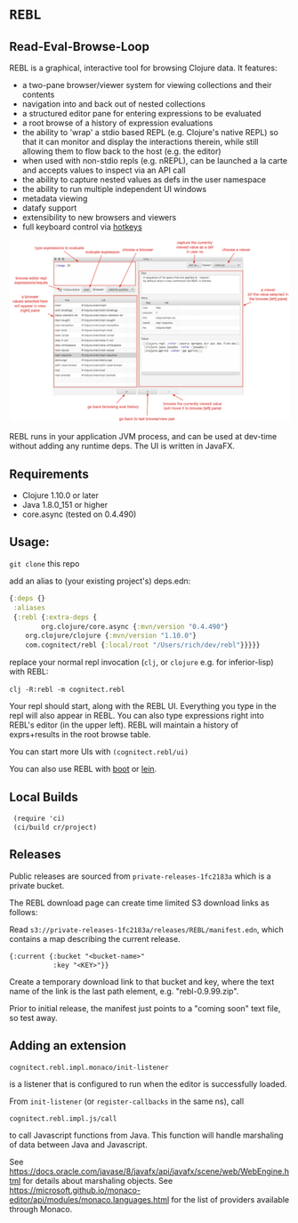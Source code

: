 # `REBL`

## Read-Eval-Browse-Loop

REBL is a graphical, interactive tool for browsing Clojure data. It features:

* a two-pane browser/viewer system for viewing collections and their contents
* navigation into and back out of nested collections
* a structured editor pane for entering expressions to be evaluated
* a root browse of a history of expression evaluations
* the ability to 'wrap' a stdio based REPL (e.g. Clojure's native REPL) so that it can monitor and display the interactions therein, while still allowing them to flow back to the host (e.g. the editor)
* when used with non-stdio repls (e.g. nREPL), can be launched a la carte and accepts values to inspect via an API call
* the ability to capture nested values as defs in the user namespace
* the ability to run multiple independent UI windows
* metadata viewing
* datafy support
* extensibility to new browsers and viewers
* full keyboard control via [hotkeys](https://github.com/cognitect-labs/rebl/wiki/Hotkeys)

![screenshot](screenshot.png)

REBL runs in your application JVM process, and can be used at dev-time without adding any runtime deps. The UI is written in JavaFX.

## Requirements

- Clojure 1.10.0 or later
- Java 1.8.0_151 or higher
- core.async (tested on 0.4.490)

## Usage:

`git clone` this repo

add an alias to (your existing project's) deps.edn:

``` clj
{:deps {}
 :aliases
 {:rebl {:extra-deps {
        org.clojure/core.async {:mvn/version "0.4.490"}
	org.clojure/clojure {:mvn/version "1.10.0"}
	com.cognitect/rebl {:local/root "/Users/rich/dev/rebl"}}}}}
```

replace your normal repl invocation (`clj`, or `clojure` e.g. for inferior-lisp) with REBL:

`clj -R:rebl -m cognitect.rebl`

Your repl should start, along with the REBL UI. Everything you type in the repl will also appear in REBL. You can also type expressions right into REBL's editor (in the upper left). REBL will maintain a history of exprs+results in the root browse table.

You can start more UIs with `(cognitect.rebl/ui)`

You can also use REBL with
[boot](https://github.com/cognitect-labs/rebl/wiki/Using-REBL-with-Boot)
or
[lein](https://github.com/cognitect-labs/rebl/wiki/Using-REBL-with-Leiningen).

## Local Builds

     (require 'ci)
     (ci/build cr/project)

## Releases

Public releases are sourced from `private-releases-1fc2183a` which is
a private bucket.

The REBL download page can create time limited S3 download links as
follows:

Read `s3://private-releases-1fc2183a/releases/REBL/manifest.edn`,
which contains a map describing the current release.

    {:current {:bucket "<bucket-name>"
               :key "<KEY>"}}

Create a temporary download link to that bucket and key, where the
text name of the link is the last path element,
e.g. "rebl-0.9.99.zip".

Prior to initial release, the manifest just points to a "coming soon"
text file, so test away. 


## Adding an extension

    cognitect.rebl.impl.monaco/init-listener

is a listener that is configured to run when the editor is successfully loaded.

From `init-listener` (or `register-callbacks` in the same ns), call
 
    cognitect.rebl.impl.js/call
    
to call Javascript functions from Java. This function will handle marshaling of data between Java and Javascript.

See https://docs.oracle.com/javase/8/javafx/api/javafx/scene/web/WebEngine.html for details about marshaling objects.
See https://microsoft.github.io/monaco-editor/api/modules/monaco.languages.html for the list of providers available through Monaco.
